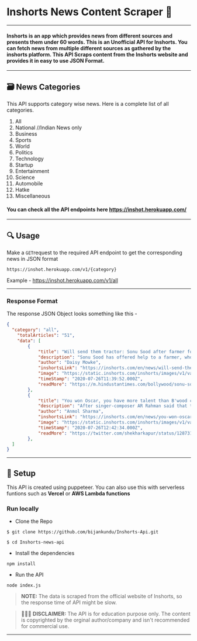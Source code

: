 # Inshorts News Content Scraper 📰

---

#### Inshorts is an app which provides news from different sources and presents them under 60 words. This is an Unofficial API for Inshorts. You can fetch news from multiple different sources as gathered by the inshorts platform. This API Scraps content from the Inshorts website and provides it in easy to use JSON Format.

---

## :card_file_box: News Categories

This API supports category wise news. Here is a complete list of all categories.

1. All
2. National //Indian News only
3. Business
4. Sports
5. World
6. Politics
7. Technology
8. Startup
9. Entertainment
10. Science
11. Automobile
12. Hatke
13. Miscellaneous

#### You can check all the API endpoints here https://inshot.herokuapp.com/

---

## :mag: Usage

Make a `GET`request to the required API endpoint to get the corresponding news in JSON format

```
https://inshot.herokuapp.com/v1/{category}
```

Example - https://inshot.herokuapp.com/v1/all

---

### Response Format

The response JSON Object looks something like this -

```JSON
{
  "category": "all",
    "totalArticles": "51",
    "data": [
        {
            "title": "Will send them tractor: Sonu Sood after farmer forced to use daughters to plough",
            "description": "Sonu Sood has offered help to a farmer, who was forced to use his daughters instead of oxen to pull plough in his fields because of financial crisis due to lockdown in Andhra Pradesh. Sonu first wrote, \"Tomorrow...he'll have a pair of ox.\" \"This family doesn't deserve a pair of ox...They deserve a tractor...Sending you one,\" he later tweeted.",
            "author": "Daisy Mowke",
            "inshortsLink": "https://inshorts.com/en/news/will-send-them-tractor-sonu-sood-after-farmer-forced-to-use-daughters-to-plough-1595763592426",
            "image": "https://static.inshorts.com/inshorts/images/v1/variants/jpg/m/2020/07_jul/26_sun/img_1595762605384_174.jpg?",
            "timeStamp": "2020-07-26T11:39:52.000Z",
            "readMore": "https://m.hindustantimes.com/bollywood/sonu-sood-changes-mind-about-sending-oxen-to-farmer-using-his-daughters-to-plough-fields-they-deserve-a-tractor-sending-one/story-XFkJ9fiDcLdeuYLzPa6v7M_amp.html?utm_campaign=fullarticle&utm_medium=referral&utm_source=inshorts"
        },
        {
            "title": "You won Oscar, you have more talent than B'wood can handle: Shekhar to Rahman",
            "description": "After singer-composer AR Rahman said that there is a gang spreading rumours about him in Bollywood, filmmaker Shekhar Kapur tweeted, \"You know what your problem is @arrahman? You went and got #Oscars.\" He added, \"An Oscar is the kiss of death in Bollywood. It proves you have more talent than Bollywood can handle.\"",
            "author": "Anmol Sharma",
            "inshortsLink": "https://inshorts.com/en/news/you-won-oscar-you-have-more-talent-than-bwood-can-handle-shekhar-to-rahman-1595767354287",
            "image": "https://static.inshorts.com/inshorts/images/v1/variants/jpg/m/2020/07_jul/26_sun/img_1595766665111_85.jpg?",
            "timeStamp": "2020-07-26T12:42:34.000Z",
            "readMore": "https://twitter.com/shekharkapur/status/1287311995230801920?utm_campaign=fullarticle&utm_medium=referral&utm_source=inshorts"
        },
  ]
}
```

---

## :construction_worker: Setup

This API is created using puppeteer. You can also use this with serverless funtions such as **Vercel** or **AWS Lambda functions**

### Run locally

- Clone the Repo

```
$ git clone https://github.com/bijankundu/Inshorts-Api.git

$ cd Inshorts-news-api
```

- Install the dependencies

```
npm install
```

- Run the API

```
node index.js
```

> **NOTE:** The data is scraped from the official website of Inshorts, so the response time of API might be slow. 

> 🚨🚨🚨  **DISCLAIMER:** The API is for education purpose only. The content is copyrighted by the orginal author/company and isn't recommended for commercial use.

---
